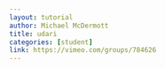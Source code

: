 ```yaml
---
layout: tutorial
author: Michael McDermott
title: udari
categories: [student]
link: https://vimeo.com/groups/784626
---
```

